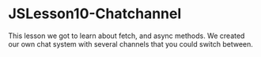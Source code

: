 # JSLesson10-Chatchannel

This lesson we got to learn about fetch, and async methods.
We created our own chat system with several channels that you could switch between.
